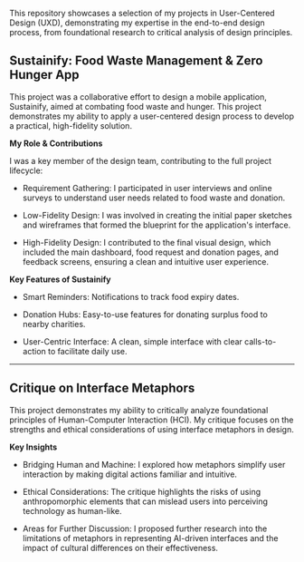 This repository showcases a selection of my projects in User-Centered Design (UXD), demonstrating my expertise in the end-to-end design process, from foundational research to critical analysis of design principles.


**Sustainify: Food Waste Management & Zero Hunger App**
------------------------------------------------------------------
This project was a collaborative effort to design a mobile application, Sustainify, aimed at combating food waste and hunger. This project demonstrates my ability to apply a user-centered design process to develop a practical, high-fidelity solution.

**My Role & Contributions**

I was a key member of the design team, contributing to the full project lifecycle:

- Requirement Gathering: I participated in user interviews and online surveys to understand user needs related to food waste and donation.

- Low-Fidelity Design: I was involved in creating the initial paper sketches and wireframes that formed the blueprint for the application's interface.

- High-Fidelity Design: I contributed to the final visual design, which included the main dashboard, food request and donation pages, and feedback screens, ensuring a clean and intuitive user experience.

**Key Features of Sustainify**

- Smart Reminders: Notifications to track food expiry dates.

- Donation Hubs: Easy-to-use features for donating surplus food to nearby charities.

- User-Centric Interface: A clean, simple interface with clear calls-to-action to facilitate daily use.

------------------------------------------------------------------
**Critique on Interface Metaphors**
------------------------------------------------------------------
This project demonstrates my ability to critically analyze foundational principles of Human-Computer Interaction (HCI). My critique focuses on the strengths and ethical considerations of using interface metaphors in design.

**Key Insights**

- Bridging Human and Machine: I explored how metaphors simplify user interaction by making digital actions familiar and intuitive.

- Ethical Considerations: The critique highlights the risks of using anthropomorphic elements that can mislead users into perceiving technology as human-like.

- Areas for Further Discussion: I proposed further research into the limitations of metaphors in representing AI-driven interfaces and the impact of cultural differences on their effectiveness.